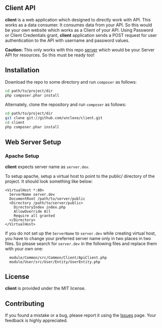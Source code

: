 Client API
----------
**client** is a web application which designed to directly work with API. This works as a data consumer. It consumes data from your API. So this would be your own website which works as a Client of your API. Using Password or Client Credentials grant, **client** application sends a POST request for user authentication to the API with username and password values. 

**Caution:** This only works with this repo <a href="https://github.com/unclexo/server">server</a> which would be your Server API for resources. So this must be ready too!

Installation
------------

Download the repo to some directory and run `composer` as follows:

```bash
cd path/to/project/dir
php composer.phar install
```

Alternately, clone the repository and run `composer` as follows:

```bash
cd path/to/project/dir
git clone git://github.com/unclexo/client.git
cd client
php composer.phar install
```

Web Server Setup
----------------

### Apache Setup

**client** expects server name as `server.dev`.

To setup apache, setup a virtual host to point to the public/ directory of the
project. It should look something like below:

```
<VirtualHost *:80>
  ServerName server.dev
  DocumentRoot /path/to/server/public
  <Directory /path/to/server/public>
    DirectoryIndex index.php
    AllowOverride All
    Require all granted
  </Directory>
</VirtualHost>
```

If you do not set up the `ServerName` to `server.dev` while creating virtual host, you have to change your preferred server name only in two places in two files. So please search for `server.dev` in the following files and replace them with your own one:

```
  module/Common/src/Common/Client/ApiClient.php
  module/User/src/User/Entity/UserEntity.php
```

License
-------

**client** is provided under the MIT license.


Contributing
------------

If you found a mistake or a bug, please report it using the <a href="https://github.com/unclexo/client/issues">Issues</a> page. Your feedback is highly appreciated.